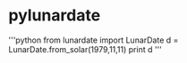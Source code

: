 # pylunardate

'''python
from lunardate import LunarDate
d = LunarDate.from_solar(1979,11,11)
print d
'''
